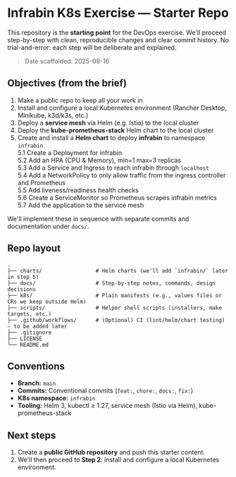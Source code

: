 # Infrabin K8s Exercise — Starter Repo

This repository is the **starting point** for the DevOps exercise. We'll proceed step-by-step with clean, reproducible changes and clear commit history. No trial-and-error: each step will be deliberate and explained.

> Date scaffolded: 2025-08-16

## Objectives (from the brief)

1. Make a public repo to keep all your work in  
2. Install and configure a local Kubernetes environment (Rancher Desktop, Minikube, k3d/k3s, etc.)  
3. Deploy a **service mesh** via Helm (e.g. Istio) to the local cluster  
4. Deploy the **kube-prometheus-stack** Helm chart to the local cluster  
5. Create and install a **Helm chart** to deploy **infrabin** to namespace `infrabin`  
   5.1 Create a Deployment for infrabin  
   5.2 Add an HPA (CPU & Memory), min=1 max=3 replicas  
   5.3 Add a Service and Ingress to reach infrabin through `localhost`  
   5.4 Add a NetworkPolicy to only allow traffic from the ingress controller and Prometheus  
   5.5 Add liveness/readiness health checks  
   5.6 Create a ServiceMonitor so Prometheus scrapes infrabin metrics  
   5.7 Add the application to the service mesh
   
We'll implement these in sequence with separate commits and documentation under `docs/`.

## Repo layout

```
.
├── charts/                 # Helm charts (we'll add `infrabin/` later in step 5)
├── docs/                   # Step-by-step notes, commands, design decisions
├── k8s/                    # Plain manifests (e.g., values files or CRs we keep outside Helm)
├── scripts/                # Helper shell scripts (installers, make targets, etc.)
├── .github/workflows/      # (Optional) CI (lint/helm/chart testing) — to be added later
├── .gitignore
├── LICENSE
└── README.md
```

## Conventions

- **Branch:** `main`  
- **Commits:** Conventional commits (`feat:`, `chore:`, `docs:`, `fix:`)  
- **K8s namespace:** `infrabin`  
- **Tooling:** Helm 3, kubectl ≥ 1.27, service mesh (Istio via Helm), kube-prometheus-stack

## Next steps

1. Create a **public GitHub repository** and push this starter content.  
2. We'll then proceed to **Step 2**: install and configure a local Kubernetes environment.

